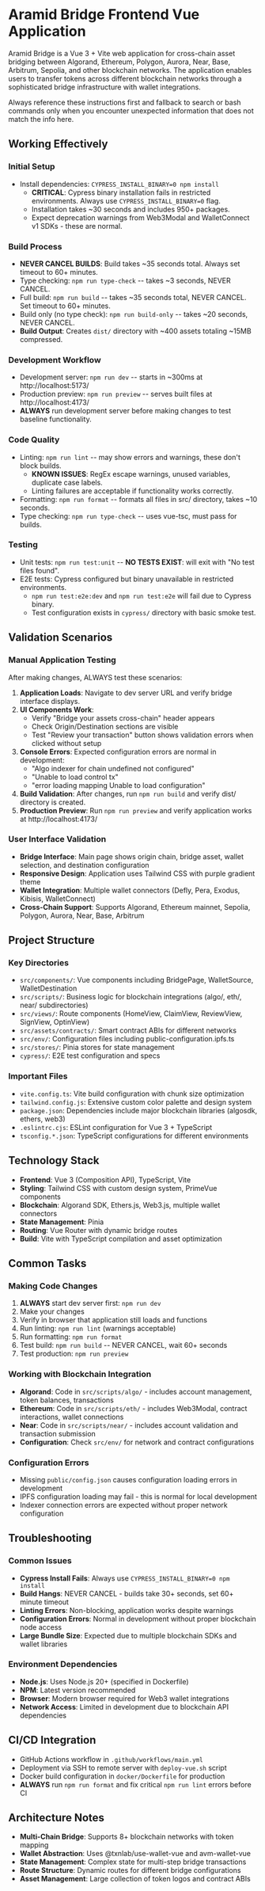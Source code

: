 # Aramid Bridge Frontend Vue Application

Aramid Bridge is a Vue 3 + Vite web application for cross-chain asset bridging between Algorand, Ethereum, Polygon, Aurora, Near, Base, Arbitrum, Sepolia, and other blockchain networks. The application enables users to transfer tokens across different blockchain networks through a sophisticated bridge infrastructure with wallet integrations.

Always reference these instructions first and fallback to search or bash commands only when you encounter unexpected information that does not match the info here.

## Working Effectively

### Initial Setup
- Install dependencies: `CYPRESS_INSTALL_BINARY=0 npm install`
  - **CRITICAL**: Cypress binary installation fails in restricted environments. Always use `CYPRESS_INSTALL_BINARY=0` flag.
  - Installation takes ~30 seconds and includes 950+ packages.
  - Expect deprecation warnings from Web3Modal and WalletConnect v1 SDKs - these are normal.

### Build Process
- **NEVER CANCEL BUILDS**: Build takes ~35 seconds total. Always set timeout to 60+ minutes.
- Type checking: `npm run type-check` -- takes ~3 seconds, NEVER CANCEL.
- Full build: `npm run build` -- takes ~35 seconds total, NEVER CANCEL. Set timeout to 60+ minutes.
- Build only (no type check): `npm run build-only` -- takes ~20 seconds, NEVER CANCEL.
- **Build Output**: Creates `dist/` directory with ~400 assets totaling ~15MB compressed.

### Development Workflow
- Development server: `npm run dev` -- starts in ~300ms at http://localhost:5173/
- Production preview: `npm run preview` -- serves built files at http://localhost:4173/
- **ALWAYS** run development server before making changes to test baseline functionality.

### Code Quality
- Linting: `npm run lint` -- may show errors and warnings, these don't block builds.
  - **KNOWN ISSUES**: RegEx escape warnings, unused variables, duplicate case labels.
  - Linting failures are acceptable if functionality works correctly.
- Formatting: `npm run format` -- formats all files in src/ directory, takes ~10 seconds.
- Type checking: `npm run type-check` -- uses vue-tsc, must pass for builds.

### Testing
- Unit tests: `npm run test:unit` -- **NO TESTS EXIST**: will exit with "No test files found".
- E2E tests: Cypress configured but binary unavailable in restricted environments.
  - `npm run test:e2e:dev` and `npm run test:e2e` will fail due to Cypress binary.
  - Test configuration exists in `cypress/` directory with basic smoke test.

## Validation Scenarios

### Manual Application Testing
After making changes, ALWAYS test these scenarios:

1. **Application Loads**: Navigate to dev server URL and verify bridge interface displays.
2. **UI Components Work**: 
   - Verify "Bridge your assets cross-chain" header appears
   - Check Origin/Destination sections are visible
   - Test "Review your transaction" button shows validation errors when clicked without setup
3. **Console Errors**: Expected configuration errors are normal in development:
   - "Algo indexer for chain undefined not configured"
   - "Unable to load control tx" 
   - "error loading mapping Unable to load configuration"
4. **Build Validation**: After changes, run `npm run build` and verify dist/ directory is created.
5. **Production Preview**: Run `npm run preview` and verify application works at http://localhost:4173/

### User Interface Validation
- **Bridge Interface**: Main page shows origin chain, bridge asset, wallet selection, and destination configuration
- **Responsive Design**: Application uses Tailwind CSS with purple gradient theme
- **Wallet Integration**: Multiple wallet connectors (Defly, Pera, Exodus, Kibisis, WalletConnect)
- **Cross-Chain Support**: Supports Algorand, Ethereum mainnet, Sepolia, Polygon, Aurora, Near, Base, Arbitrum

## Project Structure

### Key Directories
- `src/components/`: Vue components including BridgePage, WalletSource, WalletDestination
- `src/scripts/`: Business logic for blockchain integrations (algo/, eth/, near/ subdirectories)
- `src/views/`: Route components (HomeView, ClaimView, ReviewView, SignView, OptinView)
- `src/assets/contracts/`: Smart contract ABIs for different networks
- `src/env/`: Configuration files including public-configuration.ipfs.ts
- `src/stores/`: Pinia stores for state management
- `cypress/`: E2E test configuration and specs

### Important Files
- `vite.config.ts`: Vite build configuration with chunk size optimization
- `tailwind.config.js`: Extensive custom color palette and design system
- `package.json`: Dependencies include major blockchain libraries (algosdk, ethers, web3)
- `.eslintrc.cjs`: ESLint configuration for Vue 3 + TypeScript
- `tsconfig.*.json`: TypeScript configurations for different environments

## Technology Stack
- **Frontend**: Vue 3 (Composition API), TypeScript, Vite
- **Styling**: Tailwind CSS with custom design system, PrimeVue components
- **Blockchain**: Algorand SDK, Ethers.js, Web3.js, multiple wallet connectors
- **State Management**: Pinia
- **Routing**: Vue Router with dynamic bridge routes
- **Build**: Vite with TypeScript compilation and asset optimization

## Common Tasks

### Making Code Changes
1. **ALWAYS** start dev server first: `npm run dev`
2. Make your changes
3. Verify in browser that application still loads and functions
4. Run linting: `npm run lint` (warnings acceptable)
5. Run formatting: `npm run format` 
6. Test build: `npm run build` -- NEVER CANCEL, wait 60+ seconds
7. Test production: `npm run preview`

### Working with Blockchain Integration
- **Algorand**: Code in `src/scripts/algo/` - includes account management, token balances, transactions
- **Ethereum**: Code in `src/scripts/eth/` - includes Web3Modal, contract interactions, wallet connections
- **Near**: Code in `src/scripts/near/` - includes account validation and transaction submission
- **Configuration**: Check `src/env/` for network and contract configurations

### Configuration Errors
- Missing `public/config.json` causes configuration loading errors in development
- IPFS configuration loading may fail - this is normal for local development
- Indexer connection errors are expected without proper network configuration

## Troubleshooting

### Common Issues
- **Cypress Install Fails**: Always use `CYPRESS_INSTALL_BINARY=0 npm install`
- **Build Hangs**: NEVER CANCEL - builds take 30+ seconds, set 60+ minute timeout
- **Linting Errors**: Non-blocking, application works despite warnings
- **Configuration Errors**: Normal in development without proper blockchain node access
- **Large Bundle Size**: Expected due to multiple blockchain SDKs and wallet libraries

### Environment Dependencies
- **Node.js**: Uses Node.js 20+ (specified in Dockerfile)
- **NPM**: Latest version recommended
- **Browser**: Modern browser required for Web3 wallet integrations
- **Network Access**: Limited in development due to blockchain API dependencies

## CI/CD Integration
- GitHub Actions workflow in `.github/workflows/main.yml`
- Deployment via SSH to remote server with `deploy-vue.sh` script
- Docker build configuration in `docker/Dockerfile` for production
- **ALWAYS** run `npm run format` and fix critical `npm run lint` errors before CI

## Architecture Notes
- **Multi-Chain Bridge**: Supports 8+ blockchain networks with token mapping
- **Wallet Abstraction**: Uses @txnlab/use-wallet-vue and avm-wallet-vue
- **State Management**: Complex state for multi-step bridge transactions
- **Route Structure**: Dynamic routes for different bridge configurations
- **Asset Management**: Large collection of token logos and contract ABIs